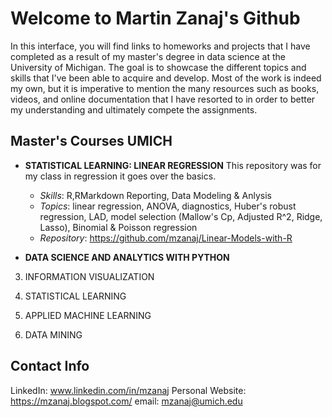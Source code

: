 # Welcome to Martin Zanaj's Github 

In this interface, you will find links to homeworks and projects that I have completed as a result of my master's degree in data science at the University of Michigan. The goal is to showcase the different topics and skills that I've been able to acquire and develop. Most of the work is indeed my own, but it is imperative to mention the many resources such as books, videos, and online documentation that I have resorted to in order to better my understanding and ultimately compete the assignments.  

## Master's Courses UMICH

-  **STATISTICAL LEARNING: LINEAR REGRESSION**
This repository was for my class in regression it goes over the basics. 
     - *Skills*: R,RMarkdown Reporting, Data Modeling & Anlysis
     - *Topics*: linear regression, ANOVA, diagnostics, Huber's robust regression, LAD, model selection (Mallow's Cp, Adjusted R^2, Ridge, Lasso), Binomial & Poisson regression
     - *Repository*: https://github.com/mzanaj/Linear-Models-with-R
  
-    **DATA SCIENCE AND ANALYTICS WITH PYTHON**
  
  
  3. INFORMATION VISUALIZATION
  
  
  4. STATISTICAL LEARNING 
  
  
  5. APPLIED MACHINE LEARNING
  
  
  6. DATA MINING 


## Contact Info
LinkedIn: www.linkedin.com/in/mzanaj
Personal Website: https://mzanaj.blogspot.com/ 
email: mzanaj@umich.edu 
